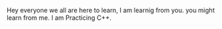Hey everyone we all are here  to learn, I am learnig from you. you might learn from me. I am Practicing C++.
